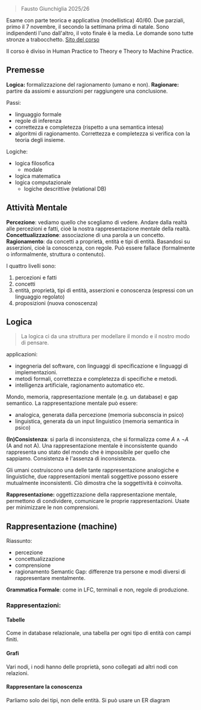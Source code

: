> Fausto Giunchiglia 2025/26

Esame con parte teorica e applicativa (modellistica) 40/60.
Due parziali, primo il 7 novembre, il secondo la settimana prima di natale. Sono indipendenti l'uno dall'altro, il voto finale è la media. Le domande sono tutte stronze a trabocchetto.
[Sito del corso](https://datascientiafoundation.github.io/datascientia-education-logica-2025-26-unitn/)

Il corso è diviso in Human Practice to Theory e Theory to Machine Practice.
## Premesse
**Logica:** formalizzazione del ragionamento (umano e non).
**Ragionare:** partire da assiomi e assunzioni per raggiungere una conclusione.

Passi:
- linguaggio formale
- regole di inferenza
- correttezza e completezza (rispetto a una semantica intesa)
- algoritmi di ragionamento.
Correttezza e completezza si verifica con la teoria degli insieme.

Logiche:
- logica filosofica
	- modale
- logica matematica
- logica computazionale
	- logiche descrittive (relational DB)

## Attività Mentale
**Percezione**: vediamo quello che scegliamo di vedere. Andare dalla realtà alle percezioni e fatti, cioè la nostra rappresentazione mentale della realtà.
**Concettualizzazione**: associazione di una parola a un concetto. 
**Ragionamento**: da concetti a proprietà, entità e tipi di entità. Basandosi su asserzioni, cioè la conoscenza, con regole. Può essere fallace (formalmente o informalmente, struttura o contenuto).

I quattro livelli sono:
1. percezioni e fatti
2. concetti
3. entità, proprietà, tipi di entità, asserzioni e conoscenza (espressi con un linguaggio regolato)
4. proposizioni (nuova conoscenza)

## Logica

> La logica ci da una struttura per modellare il mondo e il nostro modo di pensare.

applicazioni:
- ingegneria del software, con linguaggi di specificazione e linguaggi di implementazioni.
- metodi formali, correttezza e completezza di specifiche e metodi.
- intelligenza artificiale, ragionamento automatico etc.

Mondo, memoria, rappresentazione mentale (e.g. un database) e gap semantico.
La rappresentazione mentale può essere:
- analogica, generata dalla percezione (memoria subconscia in psico)
- linguistica, generata da un input linguistico (memoria semantica in psico)

**(In)Consistenza**: si parla di inconsistenza, che si formalizza come $A\land \lnot A$ (A and not A). Una rappresentazione mentale è inconsistente quando rappresenta uno stato del mondo che è impossibile per quello che sappiamo. Consistenza è l'assenza di inconsistenza.

Gli umani costruiscono una delle tante rappresentazione analogiche e linguistiche, due rappresentazioni mentali soggettive possono essere mutualmente inconsistenti. Ciò dimostra che la soggettività è coinvolta.

**Rappresentazione:** oggettizzazione della rappresentazione mentale, permettono di condividere, comunicare le proprie rappresentazioni. Usate per minimizzare le non comprensioni.


## Rappresentazione (machine)
Riassunto:
- percezione
- concettualizzazione
- comprensione
- ragionamento
Semantic Gap: differenze tra persone e modi diversi di rappresentare mentalmente.

**Grammatica Formale**: come in LFC, terminali e non, regole di produzione.

### Rappresentazioni:
#### Tabelle
Come in database relazionale, una tabella per ogni tipo di entità con campi finiti.
#### Grafi
Vari nodi, i nodi hanno delle proprietà, sono collegati ad altri nodi con relazioni.
#### Rappresentare la conoscenza
Parliamo solo dei tipi, non delle entità. Si può usare un ER diagram